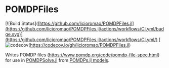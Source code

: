 # POMDPFiles

[![Build Status]([https://github.com/licioromao/POMDPFiles.jl](https://github.com/licioromao/POMDPFiles.jl/actions/workflows/CI.yml/badge.svg)](https://github.com/licioromao/POMDPFiles.jl/actions/workflows/CI.yml/)
[![codecov](https://github.com/licioromao/POMDPFiles.jl/branch/master/graph/badge.svg?token=6pQE1gHKIz)(https://codecov.io/gh/licioromao/POMDPFiles.jl)

Writes POMDP files (https://www.pomdp.org/code/pomdp-file-spec.html) for use in [POMDPSolve.jl](https://github.com/JuliaPOMDP/POMDPSolve.jl) from [POMDPs.jl models](https://github.com/JuliaPOMDP/POMDPs.jl).
